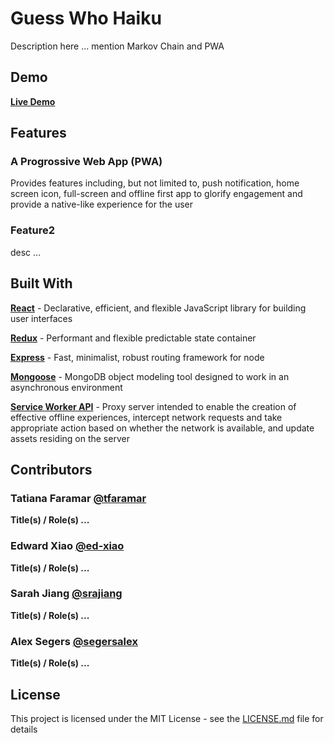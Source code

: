 # Guess Who Haiku

Description here ... mention Markov Chain and PWA

## Demo
**[Live Demo](https://<heroku-url>)**


## Features

### A Progrossive Web App (PWA)

Provides features including, but not limited to, push notification, home screen icon, full-screen and offline first app to glorify engagement and provide a native-like experience for the user


### Feature2

desc ...


## Built With

**[React](https://www.npmjs.com/package/react)** - Declarative, efficient, and flexible JavaScript library for building user interfaces

**[Redux](https://www.npmjs.com/package/redux)** - Performant and flexible predictable state container

**[Express](https://www.npmjs.com/package/express)** - Fast, minimalist, robust routing framework for node

**[Mongoose](https://www.npmjs.com/package/mongoose)** - MongoDB object modeling tool designed to work in an asynchronous environment

**[Service Worker API](https://developer.mozilla.org/en-US/docs/Web/API/Service_Worker_API)** - Proxy server intended to enable the creation of effective offline experiences, intercept network requests and take appropriate action based on whether the network is available, and update assets residing on the server

## Contributors

### Tatiana Faramar [@tfaramar](https://github.com/tfaramar/)

**Title(s) / Role(s) ...**

### Edward Xiao [@ed-xiao](https://github.com/ed-xiao/)

**Title(s) / Role(s) ...**

### Sarah Jiang [@srajiang](https://github.com/srajiang/)

**Title(s) / Role(s) ...**

### Alex Segers [@segersalex](https://github.com/segersalex/)

**Title(s) / Role(s) ...**

## License

This project is licensed under the MIT License - see the [LICENSE.md](https://github.com/segersalex/guess-who-haiku/LICENSE.md) file for details
